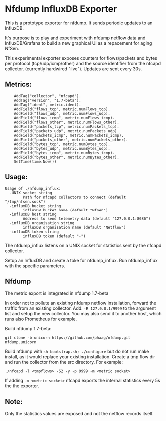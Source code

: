# Nfdump InfluxDB Exporter

This is a prototype exporter for nfdump. It sends periodic updates to an InfluxDB.

It's purpose is to play and experiment with nfdump netflow data and InfluxDB/Grafana to build a new graphical UI as a repacement for aging NfSen.

This experimental exporter exposes counters for flows/packets and bytes per protocol (tcp/udp/icmp/other) and the source identifier from the nfcapd collector. (currently hardwired "live"). Updates are sent every 30s.

## Metrics:

```
    AddTag("collector", "nfcapd").
    AddTag("version", "1.7-beta").
    AddTag("ident", metric.ident).
    AddField("flows_tcp", metric.numFlows_tcp).
    AddField("flows_udp", metric.numFlows_udp).
    AddField("flows_icmp", metric.numFlows_icmp).
    AddField("flows_other", metric.numFlows_other).
    AddField("packets_tcp", metric.numPackets_tcp).
    AddField("packets_udp", metric.numPackets_udp).
    AddField("packets_icmp", metric.numPackets_icmp).
    AddField("packets_other", metric.numPackets_other).
    AddField("bytes_tcp", metric.numBytes_tcp).
    AddField("bytes_udp", metric.numBytes_udp).
    AddField("bytes_icmp", metric.numBytes_icmp).
    AddField("bytes_other", metric.numBytes_other).
    SetTime(time.Now())
```



## Usage:

```
Usage of ./nfdump_influx:
  -UNIX socket string
        Path for nfcapd collectors to connect (default "/tmp/nfsen.sock")
  -influxDB bucket string
        influxDB bucket name (default "NfSen")
  -influxDB host string
        Address to send telemetry data (default "127.0.0.1:8086")
  -influxDB organisation string
        influxDB organisation name (default "Netflow")
  -influxDB token string
        influxDB token (default "-")

```

The nfdump_influx listens on a UNIX socket for statistics sent by the nfcapd collector. 

Setup an InfluxDB and create a toke for nfdump_influx. Run nfdump_influx with the specific parameters.


## Nfdump

The metric export is integrated in nfdump 1.7-beta

In order not to pollute an existing nfdump netflow installation, forward the traffic from an existing collector. Add: `-R 127.0.0.1/9999` to the argument list and setup the new collector. You may also send it to another host, which runs also Prometheus for example. 

Build nfdump 1.7-beta:

`git clone -b unicorn https://github.com/phaag/nfdump.git nfdump.unicorn` 

Build nfdump with `sh bootstrap.sh; ./configure` but do not run make install, as it would replace your existing installation. Create a tmp flow dir and run the collector from the src directory. For example:

`./nfcapd -l <tmpflows> -S2 -y -p 9999 -m <metric socket>`  

If adding `-m <metric socket>` nfcapd exports the internal statistics every 5s the the exporter. 



## Note:

Only the statistics values are exposed and not the netflow records itself.
